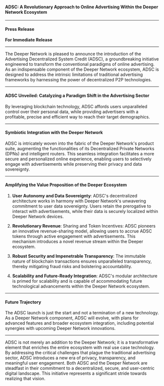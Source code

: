 #### **ADSC: A Revolutionary Approach to Online Advertising Within the Deeper Network Ecosystem**

---

#### **Press Release**

**For Immediate Release**

---

The Deeper Network is pleased to announce the introduction of the Advertising Decentralized System Credit (ADSC), a groundbreaking initiative engineered to transform the conventional paradigms of online advertising. As an indispensable component of the Deeper Network ecosystem, ADSC is designed to address the intrinsic limitations of traditional advertising frameworks by harnessing the power of decentralized P2P technologies.

---

#### **ADSC Unveiled: Catalyzing a Paradigm Shift in the Advertising Sector**

By leveraging blockchain technology, ADSC affords users unparalleled control over their personal data, while providing advertisers with a profitable, precise and efficient way to reach their target demographics.

---

#### **Symbiotic Integration with the Deeper Network**

ADSC is intricately woven into the fabric of the Deeper Network's product suite, augmenting the functionalities of its Decentralized Private Networks (DPNs) and intelligent routers. This seamless integration facilitates a more secure and personalized online experience, enabling users to selectively engage with advertisements while preserving their privacy and data sovereignty.

---

#### **Amplifying the Value Proposition of the Deeper Ecosystem**

1. **User Autonomy and Data Sovereignty**: ADSC's decentralized architecture works in harmony with Deeper Network's unwavering commitment to user data sovereignty. Users retain the prerogative to interact with advertisements, while their data is securely localized within Deeper Network devices.

2. **Revolutionary Revenue**: Sharing and Token Incentives: ADSC pioneers an innovative revenue-sharing model, allowing users to accrue ADSC tokens through active engagement with advertisements. This mechanism introduces a novel revenue stream within the Deeper ecosystem.

3. **Robust Security and Impenetrable Transparency**: The immutable nature of blockchain transactions ensures unparalleled transparency, thereby mitigating fraud risks and bolstering accountability.

4. **Scalability and Future-Ready Integration**: ADSC's modular architecture is primed for scalability and is capable of accommodating future technological advancements within the Deeper Network ecosystem.

---

#### **Future Trajectory**

The ADSC launch is just the start and not a termination of a new technology. As a Deeper Network component, ADSC will evolve, with plans for advanced features and broader ecosystem integration, including potential synergies with upcoming Deeper Network innovations.

---

ADSC is not merely an addition to the Deeper Network; it is a transformative element that enriches the entire ecosystem with real use case technology. By addressing the critical challenges that plague the traditional advertising sector, ADSC introduces a new era of privacy, transparency, and meaningful user engagement. Both ADSC and the Deeper Network are steadfast in their commitment to a decentralized, secure, and user-centric digital landscape. This initiative represents a significant stride towards realizing that vision.
